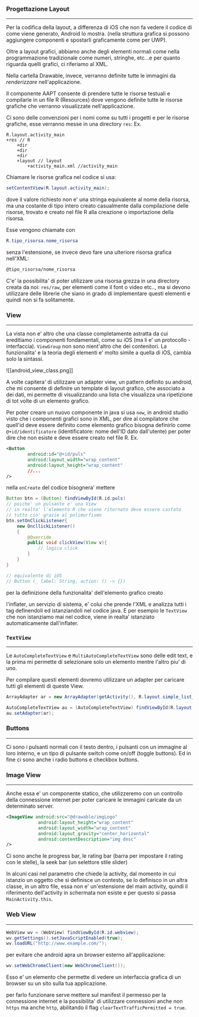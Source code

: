 ### Progettazione Layout
---
Per la codifica della layout, a differenza di iOS che non fa vedere il codice di come viene generato, Android lo mostra. (nella struttura grafica si possono aggiungere componenti e spostarli graficamente come per UWP).

Oltre a layout grafici, abbiamo anche degli elementi normali come nella programmazione tradizionale come numeri, stringhe, etc...e per quanto riguarda quelli grafici, ci riferiamo al XML.

Nella cartella Drawable, invece, verranno definite tutte le immagini da $renderizzare$ nell'applicazione.

Il componente AAPT consente di prendere tutte le risorse testuali e compilarle in un file R (Resources) dove vengono definite tutte le risorse grafiche che verranno visualizzate nell'applicazione. 

Ci sono delle convenzioni per i nomi come su tutti i progetti e per le risorse grafiche, esse verranno messe in una directory `res`:
Ex.

```FileSystem
R.layout.activity_main
+res // R
	+dir
	+dir
	+dir
	+layout // layout
		+activity_main.xml //activity_main
```

Chiamare le risorse grafica nel codice si usa:

``` java
setContentView(R.layout.activity_main);
```

dove il valore richiesto non e' una stringa equivalente al nome della risorsa, ma una costante di tipo intero creato casualmente dalla compilazione delle risorse, trovato e creato nel file R alla creazione o importazione della risorsa.

Esse vengono chiamate con 

```java
R.tipo_risorsa.nome_risorsa
```

senza l'estensione, se invece devo fare una ulteriore risorsa grafica nell'XML:

```XML
@tipo_risorsa/nome_risorsa
```

C'e' la possibilita' di poter utilizzare una risorsa grezza in una directory creata da noi: `res/raw`, per elementi come il font o video etc.., ma si devono utilizzare delle librerie che siano in grado di implementare questi elementi e quindi non si fa solitamente.
### View
---
La vista non e' altro che una classe completamente astratta da cui ereditiamo i componenti fondamentali, come su iOS (ma li e' un protocollo - interfaccia). `ViewGroup` non sono nient'altro che dei contenitori. La funzionalita' e la teoria degli elementi e' molto simile a quella di iOS, cambia solo la sintassi.

![[android_view_class.png]]

A volte capitera' di utilizzare un adapter view, un pattern definito su android, che mi consente di definire un template di layout grafico, che associato a dei dati, mi permette di visualizzando una lista che visualizza una ripetizione di tot volte di un elemento grafico.

Per poter creare un nuovo componente in java si usa `new`, in android studio visto che i componenti grafici sono in XML, per dire al compilatore che quell'id deve essere definito come elemento grafico bisogna definirlo come `@+id/identificatore` (identificatore: nome dell'ID dato dall'utente) per poter dire che non esiste e deve essere creato nel file R.
Ex.

```XML
<Button
		android:id="@+id/puls"
		android:layout_width="wrap_content"
		android:layout_height="wrap_content"
		//...
/>		
```

nella `onCreate` del codice bisognera' mettere

```java
Button btn = (Button) findViewById(R.id.puls)
// poiche' un pulsante e' una View
// in realta' l'elemento R che viene ritornato deve essere castato
// tutto cio' grazie al polimorfismo
btn.setOnClickListener{
	new OncllickListener()
	{
		@Override
		public void clickView(View v){
			// logica click
		}
	}
}

// equivalente di iOS
// Button (_ label: String, action: () -> {})
```

per la definizione della funzionalita' dell'elemento grafico creato

l'inflater, un servizio di sistema, e' colui che prende l'XML e analizza tutti i tag definendoli ed istanziandoli nel codice java. E per esempio le `TextView` che non istanziamo mai nel codice, viene in realta' istanziato automaticamente dall'inflater.
### `TextView`
---
Le `AutoCompleteTextView` e `MultiAutoCompleteTextView` sono delle edit text, e la prima mi permette di selezionare solo un elemento mentre l'altro piu' di uno.

Per compilare questi elementi dovremo utilizzare un adapter per caricare tutti gli elementi di queste View.

```java
ArrayAdapter ar = new ArrayAdapter(getActivity(), R.layout.simple_list_item, new String[] {"string1", "string2"});

AutoCompleteTextView au = (AutoCompleteTextView) findViewById(R.layout.autC);
au.setAdapter(ar);
```
### Buttons
---
Ci sono i pulsanti normali con il testo dentro, i pulsanti con un immagine al loro interno, e un tipo di pulsante switch come on/off (toggle buttons). Ed in fine ci sono anche i radio buttons e checkbox buttons.
### Image View
---
Anche essa e' un componente statico, che utilizzeremo con un controllo della connessione internet per poter caricare le immagini caricate da un determinato server.

```XML
<ImageView android:src="@drawable/imgLogo"
			android:layout_height="wrap_content"
			android:layout_width="wrap_content"
			android:layout_gravity="center_horizontal"
			android:contentDescription="img desc"
/>
```

Ci sono anche le progress bar, le rating bar (barra per impostare il rating con le stelle), la seek bar (un selettore stile slider)

In alcuni casi nel parametro che chiede la activity, dal momento in cui istanzio un oggetto che si definisce un contesto, se lo definisco in un altra classe, in un altro file, essa non e' un'estensione del main activity, quindi il riferimento dell'activity in schermata non esiste e per questo si passa `MainActivity.this`.
### Web View
---
```java
WebView wv = (WebView) findViewById(R.id.webview);
wv.getSettings().setJavaScriptEnabled(true);
wv.loadURL("http://www.example.com/");
```

per evitare che android apra un browser esterno all'applicazione:

```java
wv.setWebChromeClient(new WebChromeClient());
```

Esso e' un elemento che permette di vedere un interfaccia grafica di un browser su un sito sulla tua applicazione.

per farlo funzionare serve mettere sul manifest il permesso per la connessione internet e la possibilita' di utilizzare connessioni anche non `https` ma anche `http`, abilitando il flag `clearTextTrafficPermitted = true`.